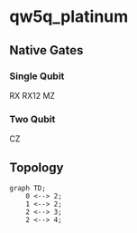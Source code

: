 # qw5q_platinum

## Native Gates
### Single Qubit
RX  RX12  MZ
### Two Qubit
CZ
## Topology

```mermaid
graph TD;
    0 <--> 2;
    1 <--> 2;
    2 <--> 3;
    2 <--> 4;
```
